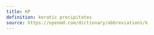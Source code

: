```yaml
---
title: KP
definition: keratic precipitates
source: https://openmd.com/dictionary/abbreviations/k
---
```

